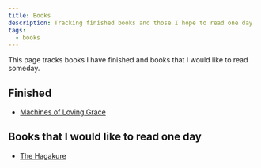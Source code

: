 ```yaml
---
title: Books
description: Tracking finished books and those I hope to read one day
tags:
  - books
---
```


This page tracks books I have finished and books that I would like to read someday.

## Finished

- [Machines of Loving Grace](https://www.darioamodei.com/essay/machines-of-loving-grace)

## Books that I would like to read one day

- [The Hagakure](https://archive.org/details/hagakurebookofsa0000yama)


